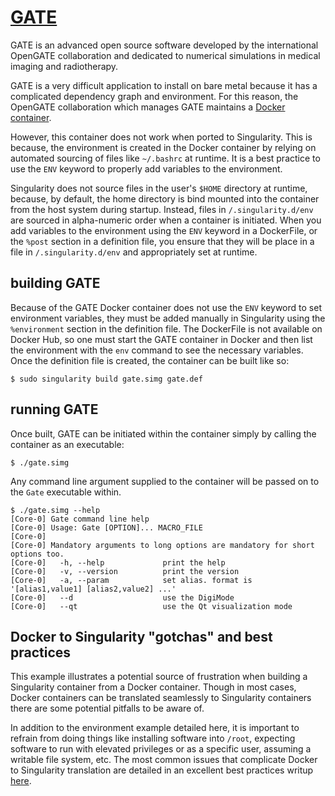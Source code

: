 # [GATE](http://www.opengatecollaboration.org/home)

GATE is an advanced open source software developed by the international 
OpenGATE collaboration and dedicated to numerical simulations in 
medical imaging and radiotherapy.

GATE is a very difficult application to install on bare metal because it has a 
complicated dependency graph and environment. For this reason, the 
OpenGATE collaboration which manages GATE maintains a 
[Docker container](https://hub.docker.com/r/opengatecollaboration/gate).

However, this container does not work  when ported to Singularity.
This is because, the environment is created in the Docker container by relying on 
automated sourcing of files like `~/.bashrc` at runtime.  It is a
best practice to use the `ENV` keyword to properly add variables to 
the environment. 

Singularity does not source files in the user's `$HOME`
directory at runtime, because, by default, the home directory is bind 
mounted into the container from the host system during startup.  Instead,
files in `/.singularity.d/env` are sourced in alpha-numeric order when a 
container is initiated. When you add variables to the environment using 
the `ENV` keyword in a DockerFile, or the `%post` section in a definition
file, you ensure that they will be place in a file in `/.singularity.d/env`
and appropriately set at runtime.  

## building GATE

Because of the GATE Docker container does not use the `ENV`
keyword to set environment variables, they must be added manually in Singularity using
the `%environment` section in the definition file.  The DockerFile is 
not available on Docker Hub, so one must start the GATE container in 
Docker and then list the environment with the `env` command to see the 
necessary variables. Once the definition file is created, the container can 
be built like so:

```
$ sudo singularity build gate.simg gate.def
```

## running GATE

Once built, GATE can be initiated within the container simply by calling
the container as an executable:

```
$ ./gate.simg
```

Any command line argument supplied to the container will be passed on to the
`Gate` executable within.

```
$ ./gate.simg --help
[Core-0] Gate command line help
[Core-0] Usage: Gate [OPTION]... MACRO_FILE
[Core-0]
[Core-0] Mandatory arguments to long options are mandatory for short options too.
[Core-0]   -h, --help             print the help
[Core-0]   -v, --version          print the version
[Core-0]   -a, --param            set alias. format is '[alias1,value1] [alias2,value2] ...'
[Core-0]   --d                    use the DigiMode
[Core-0]   --qt                   use the Qt visualization mode
```

## Docker to Singularity "gotchas" and best practices

This example illustrates a potential source of frustration when building a
Singularity container from a Docker container.  Though in most cases, Docker
containers can be translated seamlessly to Singularity containers there are 
some potential pitfalls to be aware of.  

In addition to the environment example detailed here, it is important to 
refrain from doing things like installing software into `/root`, expecting
software to run with elevated privileges or as a specific user, assuming a 
writable file system, etc. The most common issues that complicate Docker to 
Singularity translation are detailed in an excellent best practices writup
[here](https://www.sylabs.io/guides/3.1/user-guide/singularity_and_docker.html#best-practices). 

